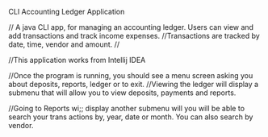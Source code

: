 CLI Accounting Ledger Application

// A java CLI app, for managing an accounting ledger. Users can view and add transactions and track income expenses.
//Transactions are tracked by date, time, vendor and amount.
//

//This application works from Intellij IDEA

//Once the program is running, you should see a menu screen asking you about deposits, reports, ledger or to exit.
//Viewing the ledger will display a submenu that will allow you to view deposits, payments and reports.

//Going to Reports wi;; display another submenu will you will be able to search your trans actions by, year, date or month. You can also search by vendor.

